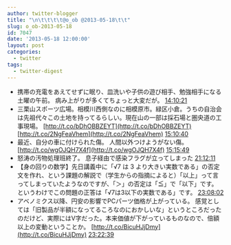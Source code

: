 ```yaml
---
author: twitter-blogger
title: "\n\t\t\t\t@o_ob @2013-05-18\t\t"
slug: o_ob-2013-05-18
id: 7047
date: '2013-05-18 12:00:00'
layout: post
categories:
  - twitter
tags:
  - twitter-digest
---
```


*   携帯の充電をあえてせずに眠り、皿洗いや子供の遊び相手、勉強相手になる土曜の午前。 病み上がりが多くてちょっと大変だが。 [14:10:21](http://twitter.com/o_ob/statuses/335623369607225344)
*   三栗山スポーツ広場。相模川西側なのに相模原市。緑区小倉。うちの自治会は先祖代々この土地を持ってるらしい。現在山の一部は採石場と圏央道の工事現場。 [http://t.co/bDhOBBZEYT](http://t.co/bDhOBBZEYT) [http://t.co/2NgFeaVhem](http://t.co/2NgFeaVhem) [15:10:40](http://twitter.com/o_ob/statuses/335638548956979201)
*   最近、自分の車に付けられた傷。 人間以外つけようがない傷。 [http://t.co/wgOJQH7X4f](http://t.co/wgOJQH7X4f) [15:15:49](http://twitter.com/o_ob/statuses/335639842463571968)
*   怒涛の汚物処理班終了。 息子経由で感染フラグが立ってしまった [21:12:11](http://twitter.com/o_ob/statuses/335729527420485632)
*   【身の回りの数学】先日講義中に「√7 は 3 より大きい実数である」の否定文を作れ、という課題の解説で（学生からの指摘によると）「以上」って言ってしまっていたようなのですが、「＞」の否定は「≦」で「以下」です。 というわけでこの問題の正答は「√7は3以下の実数である」です。 [23:08:02](http://twitter.com/o_ob/statuses/335758683319451648)
*   アベノミクス以降、円安の影響でPCパーツ価格が上がっている。 感覚としては「旧製品が半額になってるころなのにおかしいな」というところだったのだけど、実際にはV字だった。本来価値が下がっているものなので、倍額以上の変動ということか。 [http://t.co/BicuHJjDmy](http://t.co/BicuHJjDmy) [23:22:39](http://twitter.com/o_ob/statuses/335762360868417537)